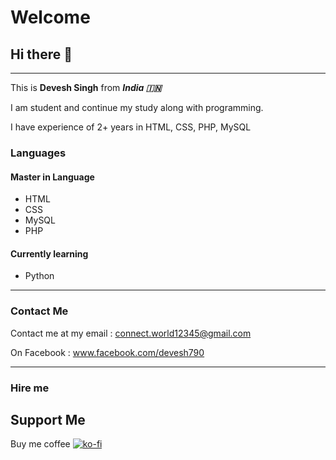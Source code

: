 # Welcome
## Hi there 👋 
_________________
This is **Devesh Singh** from ***India 🇮🇳***

I am student and continue my study along with programming.

I have experience of 2+ years in HTML, CSS, PHP, MySQL

### Languages
#### Master in Language
- HTML
- CSS
- MySQL
- PHP

#### Currently learning
- Python
_________________
### Contact Me
Contact me at my email : connect.world12345@gmail.com

On Facebook : www.facebook.com/devesh790
_________________
### Hire me
## Support Me
Buy me coffee
[![ko-fi](https://www.ko-fi.com/img/githubbutton_sm.svg)](https://ko-fi.com/Y8Y028S3X)
<!--
**devesh7272/devesh7272** is a ✨ _special_ ✨ repository because its `README.md` (this file) appears on your GitHub profile.

Here are some ideas to get you started:

- 🔭 I’m currently working on ...
- 🌱 I’m currently learning ...
- 👯 I’m looking to collaborate on ...
- 🤔 I’m looking for help with ...
- 💬 Ask me about ...
- 📫 How to reach me: ...
- 😄 Pronouns: ...
- ⚡ Fun fact: ...
-->
